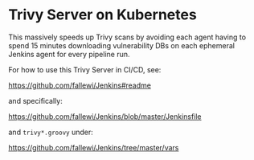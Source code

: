 # Trivy Server on Kubernetes

This massively speeds up Trivy scans by avoiding each agent having to spend 15 minutes downloading vulnerability DBs on each ephemeral Jenkins agent for every pipeline run.

For how to use this Trivy Server in CI/CD, see:

https://github.com/fallewi/Jenkins#readme

and specifically:

https://github.com/fallewi/Jenkins/blob/master/Jenkinsfile

and `trivy*.groovy` under:

https://github.com/fallewi/Jenkins/tree/master/vars
